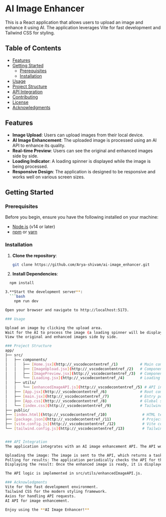 # AI Image Enhancer

This is a React application that allows users to upload an image and enhance it using AI. The application leverages Vite for fast development and Tailwind CSS for styling.

## Table of Contents

- [Features](#features)
- [Getting Started](#getting-started)
  - [Prerequisites](#prerequisites)
  - [Installation](#installation)
- [Usage](#usage)
- [Project Structure](#project-structure)
- [API Integration](#api-integration)
- [Contributing](#contributing)
- [License](#license)
- [Acknowledgments](#acknowledgments)

## Features

- **Image Upload**: Users can upload images from their local device.
- **AI Image Enhancement**: The uploaded image is processed using an AI API to enhance its quality.
- **Real-time Preview**: Users can see the original and enhanced images side by side.
- **Loading Indicator**: A loading spinner is displayed while the image is being processed.
- **Responsive Design**: The application is designed to be responsive and works well on various screen sizes.

## Getting Started

### Prerequisites

Before you begin, ensure you have the following installed on your machine:

- [Node.js](https://nodejs.org/) (v14 or later)
- [npm](https://www.npmjs.com/) or [yarn](https://yarnpkg.com/)

### Installation

1. **Clone the repository**:
   ```bash
   git clone https://github.com/Arya-shivam/ai-image_enhancer.git

2. **Install Dependencies**:
  ```bash 
    npm install

3.**Start the development server**:
    ```bash 
      npm run dev

Open your browser and navigate to http://localhost:5173.

### Usage

Upload an image by clicking the upload area.
Wait for the AI to process the image (a loading spinner will be displayed).
View the original and enhanced images side by side.

### Project Structure
 app/
├── src/
│   ├── components/
│   │   ├── [Home.jsx](http://_vscodecontentref_/1)          # Main component for the app
│   │   ├── [ImageUpload.jsx](http://_vscodecontentref_/2)   # Component for uploading images
│   │   ├── [ImagePreview.jsx](http://_vscodecontentref_/3)  # Component for displaying images
│   │   └── [Loading.jsx](http://_vscodecontentref_/4)       # Loading spinner component
│   ├── utils/
│   │   └── [enhancedImageAPI.js](http://_vscodecontentref_/5) # API integration logic
│   ├── [App.jsx](http://_vscodecontentref_/6)               # Root component
│   ├── [main.jsx](http://_vscodecontentref_/7)              # Entry point
│   ├── [App.css](http://_vscodecontentref_/8)               # Global styles
│   └── [index.css](http://_vscodecontentref_/9)             # Tailwind CSS setup
├── public/
├── [index.html](http://_vscodecontentref_/10)                # HTML template
├── [package.json](http://_vscodecontentref_/11)              # Project metadata and dependencies
├── [vite.config.js](http://_vscodecontentref_/12)            # Vite configuration
└── [tailwind.config.js](http://_vscodecontentref_/13)        # Tailwind CSS configuration


### API Integration
The application integrates with an AI image enhancement API. The API workflow includes:

Uploading the image: The image is sent to the API, which returns a task ID.
Polling for results: The application periodically checks the API for the enhanced image using the task ID.
Displaying the result: Once the enhanced image is ready, it is displayed alongside the original image.

The API logic is implemented in src/utils/enhancedImageAPI.js.

### Acknowledgments
Vite for the fast development environment.
Tailwind CSS for the modern styling framework.
Axios for handling API requests.
AI API for image enhancement.

Enjoy using the **AI Image Enhancer!**